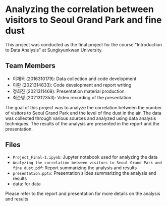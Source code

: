 # Analyzing the correlation between visitors to Seoul Grand Park and fine dust



This project was conducted as the final project for the course "Introduction to Data Analysis" at Sungkyunkwan University.

## Team Members
- 이재욱 (2016310179): Data collection and code development
- 이환 (2021314833): Code development and report writing
- 정희진 (2021311469): Presentation material production
- 최준영 (2021312353): Video recording of the presentation

The goal of this project was to analyze the correlation between the number of visitors to Seoul Grand Park and the level of fine dust in the air. The data was collected through various sources and analyzed using data analysis techniques. The results of the analysis are presented in the report and the presentation.

## Files
- `Project_Final-1.ipynb`: Jupyter notebook used for analyzing the data
- `Analyzing the correlation between visitors to Seoul Grand Park and fine dust.pdf`: Report summarizing the analysis and results
- `presentation.pptx`: Presentation slides summarizing the analysis and results
-  data: for data

Please refer to the report and presentation for more details on the analysis and results.

